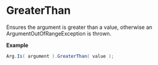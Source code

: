 # GreaterThan

Ensures the argument is greater than a value, otherwise an ArgumentOutOfRangeException is thrown.

**Example**
``` c#
Arg.Is( argument ).GreaterThan( value );
```